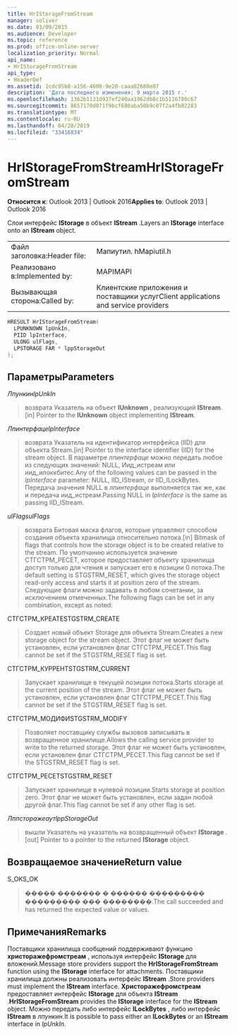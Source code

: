 ```yaml
---
title: HrIStorageFromStream
manager: soliver
ms.date: 03/09/2015
ms.audience: Developer
ms.topic: reference
ms.prod: office-online-server
localization_priority: Normal
api_name:
- HrIStorageFromStream
api_type:
- HeaderDef
ms.assetid: 1cdc95b8-a156-4600-9e20-caaa02680e87
description: 'Дата последнего изменения: 9 марта 2015 г.'
ms.openlocfilehash: 1362b1131d937ef240aa1962db8c1b5116786c67
ms.sourcegitcommit: 8657170d071f9bcf680aba50b9c07f2a4fb82283
ms.translationtype: MT
ms.contentlocale: ru-RU
ms.lasthandoff: 04/28/2019
ms.locfileid: "33416834"
---
```

# <a name="hristoragefromstream"></a><span data-ttu-id="d125f-103">HrIStorageFromStream</span><span class="sxs-lookup"><span data-stu-id="d125f-103">HrIStorageFromStream</span></span>

  
  
<span data-ttu-id="d125f-104">**Относится к**: Outlook 2013 | Outlook 2016</span><span class="sxs-lookup"><span data-stu-id="d125f-104">**Applies to**: Outlook 2013 | Outlook 2016</span></span> 
  
<span data-ttu-id="d125f-105">Слои интерфейс **IStorage** в объект **IStream** .</span><span class="sxs-lookup"><span data-stu-id="d125f-105">Layers an **IStorage** interface onto an **IStream** object.</span></span> 
  
|||
|:-----|:-----|
|<span data-ttu-id="d125f-106">Файл заголовка:</span><span class="sxs-lookup"><span data-stu-id="d125f-106">Header file:</span></span>  <br/> |<span data-ttu-id="d125f-107">Мапиутил. h</span><span class="sxs-lookup"><span data-stu-id="d125f-107">Mapiutil.h</span></span>  <br/> |
|<span data-ttu-id="d125f-108">Реализовано в:</span><span class="sxs-lookup"><span data-stu-id="d125f-108">Implemented by:</span></span>  <br/> |<span data-ttu-id="d125f-109">MAPI</span><span class="sxs-lookup"><span data-stu-id="d125f-109">MAPI</span></span>  <br/> |
|<span data-ttu-id="d125f-110">Вызывающая сторона:</span><span class="sxs-lookup"><span data-stu-id="d125f-110">Called by:</span></span>  <br/> |<span data-ttu-id="d125f-111">Клиентские приложения и поставщики услуг</span><span class="sxs-lookup"><span data-stu-id="d125f-111">Client applications and service providers</span></span>  <br/> |
   
```cpp
HRESULT HrIStorageFromStream(
  LPUNKNOWN lpUnkIn,
  PIID lpInterface,
  ULONG ulFlags,
  LPSTORAGE FAR * lppStorageOut
);
```

## <a name="parameters"></a><span data-ttu-id="d125f-112">Параметры</span><span class="sxs-lookup"><span data-stu-id="d125f-112">Parameters</span></span>

 <span data-ttu-id="d125f-113">_Лпункин_</span><span class="sxs-lookup"><span data-stu-id="d125f-113">_lpUnkIn_</span></span>
  
> <span data-ttu-id="d125f-114">возврата Указатель на объект **IUnknown** , реализующий **IStream**.</span><span class="sxs-lookup"><span data-stu-id="d125f-114">[in] Pointer to the **IUnknown** object implementing **IStream**.</span></span> 
    
 <span data-ttu-id="d125f-115">_Лпинтерфаце_</span><span class="sxs-lookup"><span data-stu-id="d125f-115">_lpInterface_</span></span>
  
> <span data-ttu-id="d125f-116">возврата Указатель на идентификатор интерфейса (IID) для объекта Stream.</span><span class="sxs-lookup"><span data-stu-id="d125f-116">[in] Pointer to the interface identifier (IID) for the stream object.</span></span> <span data-ttu-id="d125f-117">В параметре _лпинтерфаце_ можно передать любое из следующих значений: NULL, Иид_истреам или иид_илоккбитес.</span><span class="sxs-lookup"><span data-stu-id="d125f-117">Any of the following values can be passed in the  _lpInterface_ parameter: NULL, IID_IStream, or IID_ILockBytes.</span></span> <span data-ttu-id="d125f-118">Передача значения NULL в _лпинтерфаце_ выполняется так же, как и передача иид_истреам.</span><span class="sxs-lookup"><span data-stu-id="d125f-118">Passing NULL in  _lpInterface_ is the same as passing IID_IStream.</span></span> 
    
 <span data-ttu-id="d125f-119">_ulFlags_</span><span class="sxs-lookup"><span data-stu-id="d125f-119">_ulFlags_</span></span>
  
> <span data-ttu-id="d125f-120">возврата Битовая маска флагов, которые управляют способом создания объекта хранилища относительно потока.</span><span class="sxs-lookup"><span data-stu-id="d125f-120">[in] Bitmask of flags that controls how the storage object is to be created relative to the stream.</span></span> <span data-ttu-id="d125f-121">По умолчанию используется значение СТГСТРМ_РЕСЕТ, которое предоставляет объекту хранилища доступ только для чтения и запускает его в позиции 0 потока.</span><span class="sxs-lookup"><span data-stu-id="d125f-121">The default setting is STGSTRM_RESET, which gives the storage object read-only access and starts it at position zero of the stream.</span></span> <span data-ttu-id="d125f-122">Следующие флаги можно задавать в любом сочетании, за исключением отмеченных.</span><span class="sxs-lookup"><span data-stu-id="d125f-122">The following flags can be set in any combination, except as noted:</span></span>
    
<span data-ttu-id="d125f-123">СТГСТРМ_КРЕАТЕ</span><span class="sxs-lookup"><span data-stu-id="d125f-123">STGSTRM_CREATE</span></span> 
  
> <span data-ttu-id="d125f-124">Создает новый объект Storage для объекта Stream.</span><span class="sxs-lookup"><span data-stu-id="d125f-124">Creates a new storage object for the stream object.</span></span> <span data-ttu-id="d125f-125">Этот флаг не может быть установлен, если установлен флаг СТГСТРМ_РЕСЕТ.</span><span class="sxs-lookup"><span data-stu-id="d125f-125">This flag cannot be set if the STGSTRM_RESET flag is set.</span></span> 
    
<span data-ttu-id="d125f-126">СТГСТРМ_КУРРЕНТ</span><span class="sxs-lookup"><span data-stu-id="d125f-126">STGSTRM_CURRENT</span></span> 
  
> <span data-ttu-id="d125f-127">Запускает хранилище в текущей позиции потока.</span><span class="sxs-lookup"><span data-stu-id="d125f-127">Starts storage at the current position of the stream.</span></span> <span data-ttu-id="d125f-128">Этот флаг не может быть установлен, если установлен флаг СТГСТРМ_РЕСЕТ.</span><span class="sxs-lookup"><span data-stu-id="d125f-128">This flag cannot be set if the STGSTRM_RESET flag is set.</span></span> 
    
<span data-ttu-id="d125f-129">СТГСТРМ_МОДИФИ</span><span class="sxs-lookup"><span data-stu-id="d125f-129">STGSTRM_MODIFY</span></span> 
  
> <span data-ttu-id="d125f-130">Позволяет поставщику службы вызовов записывать в возвращенное хранилище.</span><span class="sxs-lookup"><span data-stu-id="d125f-130">Allows the calling service provider to write to the returned storage.</span></span> <span data-ttu-id="d125f-131">Этот флаг не может быть установлен, если установлен флаг СТГСТРМ_РЕСЕТ.</span><span class="sxs-lookup"><span data-stu-id="d125f-131">This flag cannot be set if the STGSTRM_RESET flag is set.</span></span> 
    
<span data-ttu-id="d125f-132">СТГСТРМ_РЕСЕТ</span><span class="sxs-lookup"><span data-stu-id="d125f-132">STGSTRM_RESET</span></span> 
  
> <span data-ttu-id="d125f-133">Запускает хранилище в нулевой позиции.</span><span class="sxs-lookup"><span data-stu-id="d125f-133">Starts storage at position zero.</span></span> <span data-ttu-id="d125f-134">Этот флаг не может быть установлен, если задан любой другой флаг.</span><span class="sxs-lookup"><span data-stu-id="d125f-134">This flag cannot be set if any other flag is set.</span></span> 
    
 <span data-ttu-id="d125f-135">_Лппсторажеаут_</span><span class="sxs-lookup"><span data-stu-id="d125f-135">_lppStorageOut_</span></span>
  
> <span data-ttu-id="d125f-136">вышли Указатель на указатель на возвращенный объект **IStorage** .</span><span class="sxs-lookup"><span data-stu-id="d125f-136">[out] Pointer to a pointer to the returned **IStorage** object.</span></span> 
    
## <a name="return-value"></a><span data-ttu-id="d125f-137">Возвращаемое значение</span><span class="sxs-lookup"><span data-stu-id="d125f-137">Return value</span></span>

<span data-ttu-id="d125f-138">S_OK</span><span class="sxs-lookup"><span data-stu-id="d125f-138">S_OK</span></span> 
  
> <span data-ttu-id="d125f-139">����� ������� � ������ ��������� ��������� ��� ��������.</span><span class="sxs-lookup"><span data-stu-id="d125f-139">The call succeeded and has returned the expected value or values.</span></span>
    
## <a name="remarks"></a><span data-ttu-id="d125f-140">Примечания</span><span class="sxs-lookup"><span data-stu-id="d125f-140">Remarks</span></span>

<span data-ttu-id="d125f-141">Поставщики хранилища сообщений поддерживают функцию **христоражефромстреам** , используя интерфейс **IStorage** для вложений.</span><span class="sxs-lookup"><span data-stu-id="d125f-141">Message store providers support the **HrIStorageFromStream** function using the **IStorage** interface for attachments.</span></span> <span data-ttu-id="d125f-142">Поставщики хранилища должны реализовать интерфейс **IStream** .</span><span class="sxs-lookup"><span data-stu-id="d125f-142">Store providers must implement the **IStream** interface.</span></span> <span data-ttu-id="d125f-143">**Христоражефромстреам** предоставляет интерфейс **IStorage** для объекта **IStream** .</span><span class="sxs-lookup"><span data-stu-id="d125f-143">**HrIStorageFromStream** provides the **IStorage** interface for the **IStream** object.</span></span> <span data-ttu-id="d125f-144">Можно передать либо интерфейс **ILockBytes** , либо интерфейс **IStream** в _лпункин_.</span><span class="sxs-lookup"><span data-stu-id="d125f-144">It is possible to pass either an **ILockBytes** or an **IStream** interface in  _lpUnkIn_.</span></span> 
  

